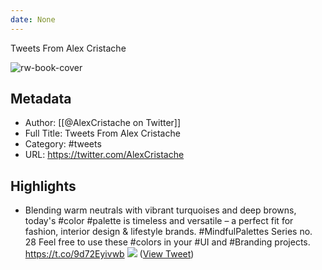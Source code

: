 ```yaml
---
date: None
---
```

Tweets From Alex Cristache

![rw-book-cover](https://pbs.twimg.com/profile_images/1413516271124160520/6jnaif7X.jpg)

## Metadata
- Author: [[@AlexCristache on Twitter]]
- Full Title: Tweets From Alex Cristache
- Category: #tweets
- URL: https://twitter.com/AlexCristache

## Highlights
- Blending warm neutrals with vibrant turquoises and deep browns, today's #color #palette is timeless and versatile – a perfect fit for fashion, interior design & lifestyle brands.
  #MindfulPalettes Series no. 28
  Feel free to use these #colors in your #UI and #Branding projects. https://t.co/9d72Eyivwb
  ![](https://pbs.twimg.com/media/GCiuQgKXUAArP-d.jpg) ([View Tweet](https://twitter.com/AlexCristache/status/1741006206859452468))
